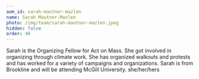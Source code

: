 ```yaml
---
aom_id: sarah-mautner-mazlen
name: Sarah Mautner-Mazlen
photo: /img/team/sarah-mautner-mazlen.jpeg
hidden: false
order: 40
---
```

Sarah is the Organizing Fellow for Act on Mass. She got involved in organizing through climate work. She has organized walkouts and protests and has worked for a variety of campaigns and organizations. Sarah is from Brookline and will be attending McGill University. she/her/hers